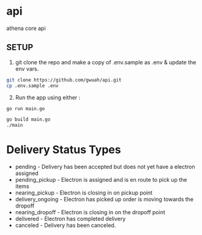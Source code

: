 # api

athena core api

## SETUP

1. git clone the repo and make a copy of .env.sample as .env & update the env vars.

```bash
git clone https://github.com/gwuah/api.git
cp .env.sample .env
```

2. Run the app using either :

```bash
go run main.go
```

```bash
go build main.go
./main
```

# Delivery Status Types

- pending - Delivery has been accepted but does not yet have a electron assigned
- pending_pickup - Electron is assigned and is en route to pick up the items
- nearing_pickup - Electron is closing in on pickup point
- delivery_ongoing - Electron has picked up order is moving towards the dropoff
- nearing_dropoff - Electron is closing in on the dropoff point
- delivered - Electron has completed delivery
- canceled - Delivery has been canceled.
